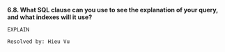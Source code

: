 **6.8. What SQL clause can you use to see the explanation of your query,
and what indexes will it use?**

`EXPLAIN`

`Resolved by: Hieu Vu`
